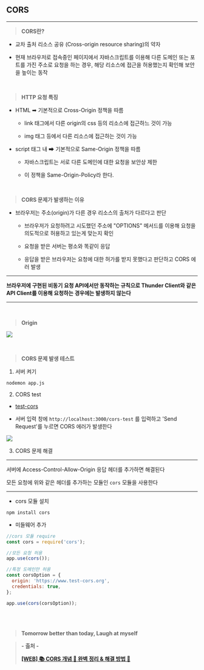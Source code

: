## CORS

---

> **CORS란?**

- 교차 출처 리소스 공유 (Cross-origin resource sharing)의 약자

- 현재 브라우저로 접속중인 페이지에서 자바스크립트를 이용해 다른 도메인 또는 포트를 가진 주소로 요청을 하는 경우, 해당 리소스에 접근을 허용했는지 확인해 보안을 높이는 동작

<br>

> **HTTP 요청 특징**

- HTML ➡ 기본적으로 Cross-Origin 정책을 따름

  - link 태그에서 다른 origin의 css 등의 리소스에 접근하느 것이 가능

  - img 태그 등에서 다른 리소스에 접근하는 것이 가능

- script 태그 내 ➡ 기본적으로 Same-Origin 정책을 따름

  - 자바스크립트는 서로 다른 도메인에 대한 요청을 보안상 제한

  - 이 정책을 Same-Origin-Policy라 한다.

<br>

> **CORS 문제가 발생하는 이유**

- 브라우저는 주소(origin)가 다른 경우 리소스의 출처가 다르다고 판단

  - 브라우저가 요청하려고 시도했던 주소에 "OPTIONS" 메서드를 이용해 요청을 의도적으로 허용하고 있는게 맞는지 확인

  - 요청을 받은 서버는 평소와 똑같이 응답

  - 응답을 받은 브라우저는 요청에 대한 허가를 받지 못했다고 판단하고 CORS 에러 발생

---

**브라우저에 구현된 비동기 요청 API에서만 동작하는 규칙으로 Thunder Client와 같은 API Client를 이용해 요청하는 경우에는 발생하지 않는다**

---

<br>

> **Origin**

![](https://velog.velcdn.com/images/lilclown/post/56efc8d8-629a-446e-a18f-8196cd3176ce/image.PNG)

<br>

> **CORS 문제 발생 테스트**

1. 서버 켜기

```
nodemon app.js
```

2. CORS test

- [test-cors](https://www.test-cors.org/)

- 서버 입력 창에 `http://localhost:3000/cors-test` 를 입력하고 'Send Request'를 누르면 CORS 에러가 발생한다

![](https://velog.velcdn.com/images/lilclown/post/99380579-f890-4632-9fef-b4c23b8854ee/image.PNG)

3. CORS 문제 해결

---

서버에 Access-Control-Allow-Origin 응답 헤더를 추가하면 해결된다

모든 요청에 위와 같은 헤더를 추가하는 모듈인 `cors` 모듈을 사용한다

---

- cors 모듈 설치

```
npm install cors
```

- 미들웨어 추가

```javascript
//cors 모듈 require
const cors = require('cors');

//모든 요청 허용
app.use(cors());

//특정 도메인만 허용
const corsOption = {
  origin: 'https://www.test-cors.org',
  credentials: true,
};

app.use(cors(corsOption));
```

<br><br>

> **Tomorrow better than today, Laugh at myself**

> **- 출처 -**
>
> **[[WEB] 📚 CORS 개념 💯 완벽 정리 & 해결 방법 👏](https://inpa.tistory.com/entry/WEB-%F0%9F%93%9A-CORS-%F0%9F%92%AF-%EC%A0%95%EB%A6%AC-%ED%95%B4%EA%B2%B0-%EB%B0%A9%EB%B2%95-%F0%9F%91%8F#thankYou)**
